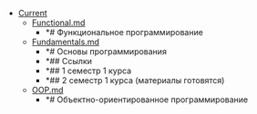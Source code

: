 - <a href = "F:\Node_projects\Node_Way\Education\TSH_index\Current\cat.Current\dir.Current.md">Current</a>
    - <a href = "F:\Node_projects\Node_Way\Education\TSH_index\Current\Functional.md">Functional.md</a>
        - *# Функциональное программирование
    - <a href = "F:\Node_projects\Node_Way\Education\TSH_index\Current\Fundamentals.md">Fundamentals.md</a>
        - *# Основы программирования
        - *## Ссылки
        - *## 1 семестр 1 курса
        - *## 2 семестр 1 курса (материалы готовятся)
    - <a href = "F:\Node_projects\Node_Way\Education\TSH_index\Current\OOP.md">OOP.md</a>
        - *# Объектно-ориентированное программирование
